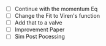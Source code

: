 - [ ] Continue with the momentum Eq
- [ ] Change the Fit to Viren's function
- [ ] Add that to a valve
- [ ] Improvement Paper
- [ ] Sim Post Pocessing